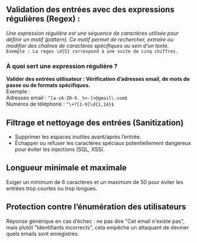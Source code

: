 ## Validation des entrées avec des expressions régulières (Regex) :
*Une expression régulière est une séquence de caractères utilisée pour définir un motif (pattern). Ce motif permet de rechercher, extraire ou modifier des chaînes de caractères spécifiques au sein d’un texte.*  
`Exemple : La regex \d{5} correspond à une suite de cinq chiffres.`
### À quoi sert une expression régulière ?
**Valider des entrées utilisateur : Vérification d’adresses email, de mots de passe ou de formats spécifiques.**  
Exemple :     
Adresses email : `^[a-zA-Z0-9._%+-]+@gmail\.com$`  
Numéros de téléphone : `^\+?[1-9]\d{1,14}$`  

## Filtrage et nettoyage des entrées (Sanitization)
- Supprimer les espaces inutiles avant/après l’entrée.
- Échapper ou refuser les caractères spéciaux potentiellement dangereux pour éviter les injections (SQL, XSS).

## Longueur minimale et maximale 
Exiger un minimum de 6 caractères et un maximum de 50 pour éviter les entrées trop courtes ou trop longues.

## Protection contre l’énumération des utilisateurs
Réponse générique en cas d’échec : ne pas dire "Cet email n'existe pas", mais plutôt "Identifiants incorrects", cela empêche un attaquant de deviner quels emails sont enregistrés.

